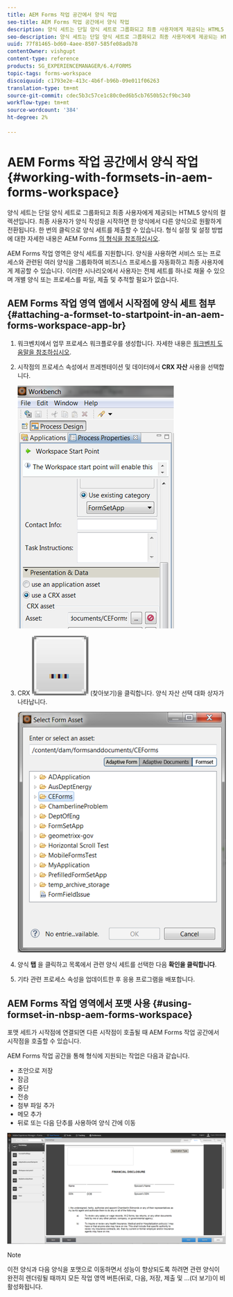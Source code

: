 ```yaml
---
title: AEM Forms 작업 공간에서 양식 작업
seo-title: AEM Forms 작업 공간에서 양식 작업
description: 양식 세트는 단일 양식 세트로 그룹화되고 최종 사용자에게 제공되는 HTML5 양식의 컬렉션입니다. AEM Forms 작업 영역에서 양식 작업을 하는 방법을 살펴볼 수 있습니다.
seo-description: 양식 세트는 단일 양식 세트로 그룹화되고 최종 사용자에게 제공되는 HTML5 양식의 컬렉션입니다. AEM Forms 작업 영역에서 양식 작업을 하는 방법을 살펴볼 수 있습니다.
uuid: 77f81465-bd60-4aee-8507-585fe08adb78
contentOwner: vishgupt
content-type: reference
products: SG_EXPERIENCEMANAGER/6.4/FORMS
topic-tags: forms-workspace
discoiquuid: c1793e2e-413c-4b6f-b96b-09e011f06263
translation-type: tm+mt
source-git-commit: cdec5b3c57ce1c80c0ed6b5cb7650b52cf9bc340
workflow-type: tm+mt
source-wordcount: '384'
ht-degree: 2%

---
```



# AEM Forms 작업 공간에서 양식 작업 {#working-with-formsets-in-aem-forms-workspace}

양식 세트는 단일 양식 세트로 그룹화되고 최종 사용자에게 제공되는 HTML5 양식의 컬렉션입니다. 최종 사용자가 양식 작성을 시작하면 한 양식에서 다른 양식으로 원활하게 전환됩니다. 한 번의 클릭으로 양식 세트를 제출할 수 있습니다. 형식 설정 및 설정 방법에 대한 자세한 내용은 AEM Forms [의 형식을 참조하십시오](/help/forms/using/formset-in-aem-forms.md).

AEM Forms 작업 영역은 양식 세트를 지원합니다. 양식을 사용하면 서비스 또는 프로세스와 관련된 여러 양식을 그룹화하여 비즈니스 프로세스를 자동화하고 최종 사용자에게 제공할 수 있습니다. 이러한 시나리오에서 사용자는 전체 세트를 하나로 채울 수 있으며 개별 양식 또는 프로세스를 파일, 제출 및 추적할 필요가 없습니다.

## AEM Forms 작업 영역 앱에서 시작점에 양식 세트 첨부 {#attaching-a-formset-to-startpoint-in-an-aem-forms-workspace-app-br}

1. 워크벤치에서 업무 프로세스 워크플로우를 생성합니다. 자세한 내용은 [워크벤치 도움말을 참조하십시오](https://www.adobe.com/go/learn_aemforms_workbench_63).
1. 시작점의 프로세스 속성에서 프레젠테이션 및 데이터에서 **CRX 자산** 사용을 선택합니다.

   ![1-1](assets/1-1.png)

1. CRX ![자산 경로 옆에 있는 검색](assets/browse.png) (찾아보기)을 클릭합니다. 양식 자산 선택 대화 상자가 나타납니다.

   ![2](assets/2.png)

1. 양식 **탭** 을 클릭하고 목록에서 관련 양식 세트를 선택한 다음 **확인을 클릭합니다**.

1. 기타 관련 프로세스 속성을 업데이트한 후 응용 프로그램을 배포합니다.

## AEM Forms 작업 영역에서 포맷 사용 {#using-formset-in-nbsp-aem-forms-workspace}

포맷 세트가 시작점에 연결되면 다른 시작점이 호출될 때 AEM Forms 작업 공간에서 시작점을 호출할 수 있습니다.

AEM Forms 작업 공간을 통해 형식에 지원되는 작업은 다음과 같습니다.

* 초안으로 저장
* 잠금
* 중단
* 전송
* 첨부 파일 추가
* 메모 추가
* 뒤로 또는 다음 단추를 사용하여 양식 간에 이동

![3-1](assets/3-1.png)

>[!NOTE]
>
>이전 양식과 다음 양식을 포맷으로 이동하면서 성능이 향상되도록 하려면 관련 양식이 완전히 렌더링될 때까지 모든 작업 영역 버튼(뒤로, 다음, 저장, 제출 및 ...(더 보기)이 비활성화됩니다.


